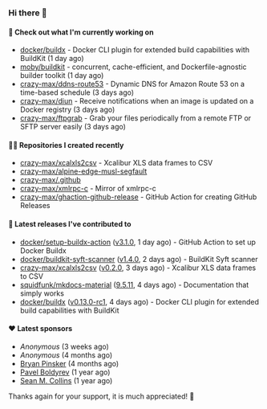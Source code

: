 ### Hi there 👋

#### 👷 Check out what I'm currently working on

- [docker/buildx](https://github.com/docker/buildx) - Docker CLI plugin for extended build capabilities with BuildKit (1 day ago)
- [moby/buildkit](https://github.com/moby/buildkit) - concurrent, cache-efficient, and Dockerfile-agnostic builder toolkit (1 day ago)
- [crazy-max/ddns-route53](https://github.com/crazy-max/ddns-route53) - Dynamic DNS for Amazon Route 53 on a time-based schedule (3 days ago)
- [crazy-max/diun](https://github.com/crazy-max/diun) - Receive notifications when an image is updated on a Docker registry (3 days ago)
- [crazy-max/ftpgrab](https://github.com/crazy-max/ftpgrab) - Grab your files periodically from a remote FTP or SFTP server easily (3 days ago)

#### 👨‍💻 Repositories I created recently

- [crazy-max/xcalxls2csv](https://github.com/crazy-max/xcalxls2csv) - Xcalibur XLS data frames to CSV
- [crazy-max/alpine-edge-musl-segfault](https://github.com/crazy-max/alpine-edge-musl-segfault)
- [crazy-max/.github](https://github.com/crazy-max/.github)
- [crazy-max/xmlrpc-c](https://github.com/crazy-max/xmlrpc-c) - Mirror of xmlrpc-c
- [crazy-max/ghaction-github-release](https://github.com/crazy-max/ghaction-github-release) - GitHub Action for creating GitHub Releases

#### 🚀 Latest releases I've contributed to

- [docker/setup-buildx-action](https://github.com/docker/setup-buildx-action) ([v3.1.0](https://github.com/docker/setup-buildx-action/releases/tag/v3.1.0), 1 day ago) - GitHub Action to set up Docker Buildx
- [docker/buildkit-syft-scanner](https://github.com/docker/buildkit-syft-scanner) ([v1.4.0](https://github.com/docker/buildkit-syft-scanner/releases/tag/v1.4.0), 2 days ago) - BuildKit Syft scanner
- [crazy-max/xcalxls2csv](https://github.com/crazy-max/xcalxls2csv) ([v0.2.0](https://github.com/crazy-max/xcalxls2csv/releases/tag/v0.2.0), 3 days ago) - Xcalibur XLS data frames to CSV
- [squidfunk/mkdocs-material](https://github.com/squidfunk/mkdocs-material) ([9.5.11](https://github.com/squidfunk/mkdocs-material/releases/tag/9.5.11), 4 days ago) - Documentation that simply works
- [docker/buildx](https://github.com/docker/buildx) ([v0.13.0-rc1](https://github.com/docker/buildx/releases/tag/v0.13.0-rc1), 4 days ago) - Docker CLI plugin for extended build capabilities with BuildKit

#### ❤️ Latest sponsors
- _Anonymous_ (3 weeks ago)
- _Anonymous_ (4 months ago)
- [Bryan Pinsker](https://github.com/BryanPinsker) (4 months ago)
- [Pavel Boldyrev](https://github.com/bpg) (1 year ago)
- [Sean M. Collins](https://github.com/sc68cal) (1 year ago)

Thanks again for your support, it is much appreciated! 🙏
